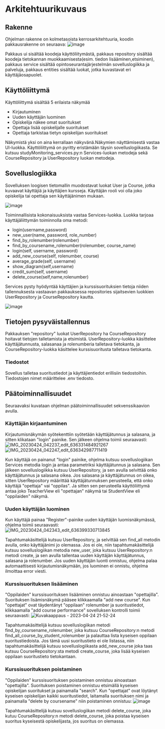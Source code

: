 # Arkitehtuurikuvaus

## Rakenne

Ohjelman rakenne on kolmetasoista kerrosarkitehtuuria, koodin pakkausrakenne on seuraava:
![image](https://user-images.githubusercontent.com/123125841/232858513-9cde1e88-860d-4e3c-b81d-42232314dd61.png)

Pakkaus ui sisältää koodeja käyttöliitymästä, pakkaus repository sisältää koodeja tietokannan muokkaamisesta(esim. tiedon lisääminen,etsiminen),
pakkaus service sisältää opintoseurantajärjestelmän sovelluslogiikka ja palveluja, pakkaus entities sisältää luokat, jotka kuvastavat eri käyttäjäosapuolet.

## Käyttöliittymä

Käyttöliittymä sisältää 5 erilaista näkymää

- Kirjautuminen
- Uuden käyttäjän luominen
- Opiskelija näkee omat suoritukset
- Opettaja lisää opiskelijalle suoritukset
- Opettaja tarkistaa tietyn opiskelijan suoritukset

Näkymistä yksi on aina kerrallaan näkyvänä.Näkymien näyttämisestä vastaa UI-luokka. Käyttöliittymä on pyritty eristämään täysin sovelluslogiikasta. 
Se kutsuu studyMonitoring_services.py:n Services-luokan metodeja sekä CourseRepository ja UserRepository luokan metodeja.

## Sovelluslogiikka

Sovelluksen loogisen tietomallin muodostavat luokat User ja Course, jotka kuvaavat käyttäjiä ja käyttäjien kursseja. 
Käyttäjän rooli voi olla joko opiskelija tai opettaja sen käyttäjänimen mukaan. 

![image](https://user-images.githubusercontent.com/123125841/232853146-d382fe93-52f0-49f0-8166-0c89283995e9.png)


Toiminnallisista kokonaisuuksista vastaa Services-luokka. Luokka tarjoaa käyttäjäliittymän toiminnolla oma metodi:
- login(username,password)
- new_user(name, password, role_number)
- find_by_rolenumber(rolenumber)
- find_by_coursename_rolenumber(rolenumber, course_name)
- login(self, username, password)
- add_new_course(self, rolenumber, course)
- average_grade(self, username)
- show_diagram(self,username)
-  credit_sum(self, username)
-  delete_course(self,name,rolenumber)

Services pysty hyödyntää käyttäjien ja kurssisuorituksien tietoja niiden tallennuksesta vastaavan pakkauksessa repositories sijaitsevien luokkien UserRepository ja CourseRepository kautta.

![image](https://user-images.githubusercontent.com/123125841/232852927-8929ff2e-c666-4fd2-9dc6-5b5e449fee65.png)

## Tietojen pysyväistallennus

Pakkauksen "repository" luokat UserRepository ha CourseRepository hoitavat tietojen talletamista ja etsimistä. UserRepository-luokka käsittelee käyttäjätunnusta, salasanaa ja rolenumberia talletava tietokanta, ja CourseRepository-luokka käsittelee kurssisuoritusta talletava tietokanta.  

### Tiedostot

Sovellus talletaa suoritustiedot ja käyttäjientiedot erillisiin tiedostoihin. Tiedostojen nimet määrittelee .env tiedosto.

## Päätoiminnallisuudet 

Seuraavaksi kuvataan ohjelman päätoiminnallisuudet sekvenssikaavion avulla. 

### Käyttäjän kirjaantuminen

Kirjautumisnäkymän syötekenttiin syötetään käyttäjätunnus ja salasana, ja sitten klikataan "login" painike. 
Sen jälkeen ohjelma toimii seuraavasti:
![IMG_20230424_042237_edit_636331484921267](https://user-images.githubusercontent.com/123125841/233883137-539f8768-dede-4a1a-8617-4e2f96e94de8.jpg)
![IMG_20230424_042247_edit_636342987711419](https://user-images.githubusercontent.com/123125841/233883177-e7c84130-0f1c-45c0-9e8f-0442eecf01ed.jpg)


Kun käyttäjä on painanut "login" painike, ohjelma kutsuu sovelluslogiikan Services metodia login ja antaa parametriksi käyttäjätunnus ja salasana. Sen jälkeen sovelluslogiikka kutsuu UserRepository, ja sen avulla selvittää onko käyttäjätunnus ja salasana oikea. 
Jos salasana ja käyttäjätunnus on oikea, sitten UserRepository määrittää käyttäjätunnuksen perusteella, että onko käyttäjä "opettaja" vai "oppilas".
Ja sitten sen perusteella käyttöliittymä antaa joko TeacherView eli "opettajan" näkymä tai StudentView eli "oppilaiden" näkymä. 

### Uuden käyttäjän luominen

Kun käyttäjä painaa "Register"-painike uuden käyttäjän luomisnäkymässä, ohjelma toimii seuraavasti:
![IMG_20230424_042343_edit_636399330713845](https://user-images.githubusercontent.com/123125841/234088976-5a853ee9-7524-4715-bd24-0e69a2313f57.jpg)

Tapahtumakäsittelijä kutsuu UserRepository, ja selvittää sen find_all metodin avulla, onko käyttäjänimi jo olemassa. Jos ei ole, niin tapahtumakäsittelijä kutsuu
sovelluslogiikan metodia new_user, joka kutsuu UserRepository:n metodi create, ja sen avulla tallentaa uuden käyttäjän käyttäjätunnus, salasana ja rolenumber. Jos uuden käyttäjän luonti onnistuu, ohjelma palaa automaattisesti kirjautumisnäkymään, jos luominen ei onnistu, ohjelma ilmoittaa error viesti. 

### Kurssisuorituksen lisääminen

"Oppilaiden" kurssisuorituksen lisääminen onnistuu ainoastaan "opettajilla". Suorituksen lisämisnäkymä pääsee klikkaamalla "add new course". 
Kun "opettajat" ovat täydentänyt "oppilaan" rolenumber ja suoritustiedot, klikkaamalla "add course performance" sovelluksen kontrolli toimii seuraavasti:
![Kuvakaappaus - 2023-04-24 21-52-24](https://user-images.githubusercontent.com/123125841/234089236-ea016dda-8e3b-41c8-aa68-3fc9d3807182.png)


Tapahtumakäsittelijä kutsuu sovelluslogiikan metodi find_by_coursename_rolenumber, joka kutsuu CourseRepository:n metodi find_all_course_by_student_rolenumber ja palauttaa lista kyseisen oppilaan suoritustiedoista. Jos tämä uusi suoritustieto ei ole listassa, niin tapahtumakäsittelijä kutsuu sovelluslogiikasta add_new_course joka taas kutsuu CourseRepository:sta metodi create_course, joka lisää kyseisen oppilaan suoritustieto tietokantaan.  

### Kurssisuorituksen poistaminen

"Oppilaiden" kurssisuorituksen poistaminen onnistuu ainoastaan "opettajilla". Suorituksen poistaminen onnistuu etsimällä kyseisen opiskelijan suoritukset ja painamalla "search".
Kun "opettajat" ovat löytänyt kyseisen opiskelijan kaikki suoritustiedot, laitamalla suorituksen nimi ja painamalla "delete by coursename" niin poistaminen onnistuu:
![image](https://github.com/ds20220914/ohjelmistotekniikka/assets/123125841/1f7339e1-a2ab-41b8-b7eb-14c20bdb6208)

Tapahtumakäsittelijä kutsuu sovelluslogiikan metodi delete_course, joka kutuu CourseRepository:n metodi delete_course, joka poistaa kyseisen suoritus kyseisestä opiskelijasta, jos suoritus on olemassa. 
